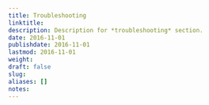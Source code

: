 ```yaml
---
title: Troubleshooting
linktitle:
description: Description for *troubleshooting* section.
date: 2016-11-01
publishdate: 2016-11-01
lastmod: 2016-11-01
weight:
draft: false
slug:
aliases: []
notes:
---
```


